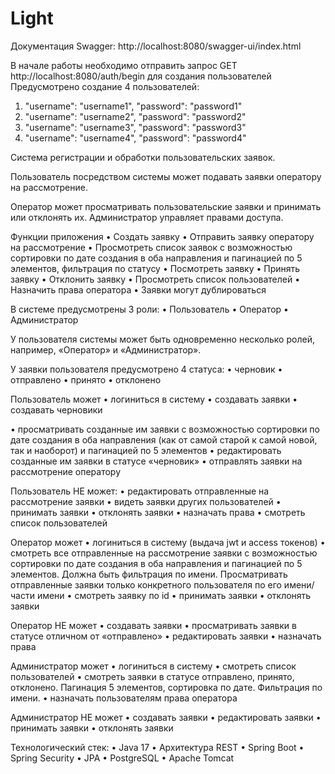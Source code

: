 Light
=======

Документация Swagger: http://localhost:8080/swagger-ui/index.html

В начале работы необходимо отправить запрос GET http://localhost:8080/auth/begin для создания пользователей
   Предусмотрено создание 4 пользователей:
   1. "username": "username1",
      "password": "password1"
   2. "username": "username2",
      "password": "password2"
   3. "username": "username3",
      "password": "password3"
   4. "username": "username4",
      "password": "password4" 

Cистема регистрации и обработки пользовательских заявок.

Пользователь посредством системы может подавать заявки оператору на рассмотрение.

Оператор может просматривать пользовательские заявки и принимать или отклонять их.
Администратор управляет правами доступа.

Функции приложения
• Создать заявку
• Отправить заявку оператору на рассмотрение
• Просмотреть список заявок с возможностью сортировки по дате создания в оба
направления и пагинацией по 5 элементов, фильтрация по статусу
• Посмотреть заявку
• Принять заявку
• Отклонить заявку
• Просмотреть список пользователей
• Назначить права оператора
• Заявки могут дублироваться

В системе предусмотрены 3 роли:
• Пользователь
• Оператор
• Администратор

У пользователя системы может быть одновременно несколько ролей, например,
«Оператор» и «Администратор».

У заявки пользователя предусмотрено 4 статуса:
• черновик
• отправлено
• принято
• отклонено

Пользователь может
• логиниться в систему
• создавать заявки
• создавать черновики

• просматривать созданные им заявки с возможностью сортировки по дате
создания в оба направления (как от самой старой к самой новой, так и наоборот)
и пагинацией по 5 элементов
• редактировать созданные им заявки в статусе «черновик»
• отправлять заявки на рассмотрение оператору

Пользователь НЕ может:
• редактировать отправленные на рассмотрение заявки
• видеть заявки других пользователей
• принимать заявки
• отклонять заявки
• назначать права
• смотреть список пользователей

Оператор может
• логиниться в систему (выдача jwt и access токенов)
• смотреть все отправленные на рассмотрение заявки с возможностью
сортировки по дате создания в оба направления и пагинацией по 5 элементов. Должна быть фильтрация по имени. Просматривать отправленные заявки только конкретного пользователя по его
имени/части имени
• смотреть заявку по id
• принимать заявки
• отклонять заявки

Оператор НЕ может
• создавать заявки
• просматривать заявки в статусе отличном от «отправлено»
• редактировать заявки
• назначать права

Администратор может
• логиниться в систему
• смотреть список пользователей
• смотреть заявки в статусе отправлено, принято, отклонено. Пагинация 5 элементов, сортировка по дате. Фильтрация по имени.
• назначать пользователям права оператора

Администратор НЕ может
• создавать заявки
• редактировать заявки
• принимать заявки
• отклонять заявки


Технологический стек:
• Java 17
• Архитектура REST
• Spring Boot
• Spring Security
• JPA
• PostgreSQL
• Apache Tomcat
